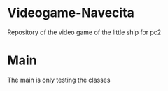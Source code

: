 # Videogame-Navecita
Repository of the video game of the little ship for pc2 

# Main
The main is only testing the classes